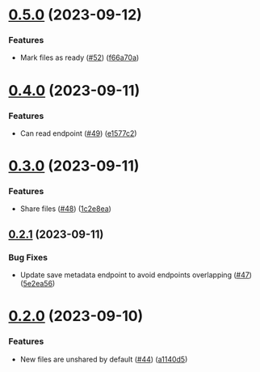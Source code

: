 # [0.5.0](https://github.com/hawks-atlanta/metadata-scala/compare/v0.4.0...v0.5.0) (2023-09-12)


### Features

* Mark files as ready ([#52](https://github.com/hawks-atlanta/metadata-scala/issues/52)) ([f66a70a](https://github.com/hawks-atlanta/metadata-scala/commit/f66a70a8669be258bfdc714c45cc1f82eef16f4f))



# [0.4.0](https://github.com/hawks-atlanta/metadata-scala/compare/v0.3.0...v0.4.0) (2023-09-11)


### Features

* Can read endpoint ([#49](https://github.com/hawks-atlanta/metadata-scala/issues/49)) ([e1577c2](https://github.com/hawks-atlanta/metadata-scala/commit/e1577c26ede19cf8160fc828ec4ef45bea2663ab))



# [0.3.0](https://github.com/hawks-atlanta/metadata-scala/compare/v0.2.1...v0.3.0) (2023-09-11)


### Features

* Share files ([#48](https://github.com/hawks-atlanta/metadata-scala/issues/48)) ([1c2e8ea](https://github.com/hawks-atlanta/metadata-scala/commit/1c2e8ea772c7c0ae51e17ab143f7f581cace8f34))



## [0.2.1](https://github.com/hawks-atlanta/metadata-scala/compare/v0.2.0...v0.2.1) (2023-09-11)


### Bug Fixes

* Update save metadata endpoint to avoid endpoints overlapping ([#47](https://github.com/hawks-atlanta/metadata-scala/issues/47)) ([5e2ea56](https://github.com/hawks-atlanta/metadata-scala/commit/5e2ea56fac46705a9c77a7a2c13a3379391b0800))



# [0.2.0](https://github.com/hawks-atlanta/metadata-scala/compare/v0.1.0...v0.2.0) (2023-09-10)


### Features

* New files are unshared by default ([#44](https://github.com/hawks-atlanta/metadata-scala/issues/44)) ([a1140d5](https://github.com/hawks-atlanta/metadata-scala/commit/a1140d5c8767278defc5e767c3c3eb87271ba81b))



